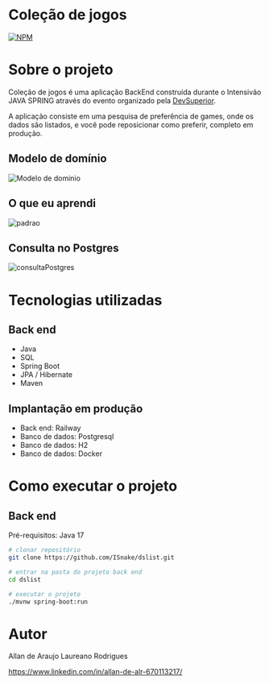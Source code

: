 # Coleção de jogos 
[![NPM](https://img.shields.io/npm/l/react)](https://github.com/ISnake/example-readme/blob/main/LICENSE)  

# Sobre o projeto

Coleção de jogos é uma aplicação BackEnd construída durante o Intensivão JAVA SPRING através do evento organizado pela [DevSuperior](https://devsuperior.com "Site da DevSuperior").

A aplicação consiste em uma pesquisa de preferência de games, onde os dados são listados, e você pode reposicionar como preferir, completo em produção.  



## Modelo de domínio
![Modelo de dominio](https://github.com/ISnake/example-readme/assets/103696115/77660de4-9941-4148-9f19-d2a031f86550)

## O que eu aprendi
![padrao](https://github.com/ISnake/example-readme/assets/103696115/67379310-d430-42b2-aa45-3429a8176d25)

## Consulta no Postgres
![consultaPostgres](https://github.com/ISnake/example-readme/assets/103696115/357649b4-2946-4f2c-9275-923b5e1465a0)

# Tecnologias utilizadas
## Back end
- Java
- SQL
- Spring Boot
- JPA / Hibernate
- Maven

## Implantação em produção
- Back end: Railway
- Banco de dados: Postgresql
- Banco de dados: H2
- Banco de dados: Docker

# Como executar o projeto

## Back end
Pré-requisitos: Java 17

```bash
# clonar repositório
git clone https://github.com/ISnake/dslist.git

# entrar na pasta do projeto back end
cd dslist

# executar o projeto
./mvnw spring-boot:run
```

# Autor

Allan de Araujo Laureano Rodrigues

https://www.linkedin.com/in/allan-de-alr-670113217/

